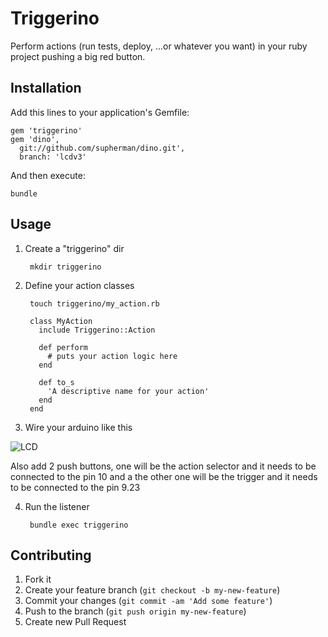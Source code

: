 # Triggerino

Perform actions (run tests, deploy, ...or whatever you want) in your ruby project pushing a big red button.

## Installation

Add this lines to your application's Gemfile:

    gem 'triggerino'
    gem 'dino',
      git://github.com/supherman/dino.git',
      branch: 'lcdv3'

And then execute:

    bundle

## Usage

1. Create a "triggerino" dir

		mkdir triggerino

2. Define your action classes
	
		touch triggerino/my_action.rb

    	class MyAction
      	  include Triggerino::Action

      	  def perform
            # puts your action logic here
      	  end

      	  def to_s
            'A descriptive name for your action'
      	  end
    	end
3. Wire your arduino like this

![LCD](http://arduino.cc/es/uploads/Tutorial/lcd_bb.png)

Also add 2 push buttons, one will be the action selector and it needs to be connected to the pin 10 and a the other one will be the trigger and it needs to be connected to the pin 9.23

4. Run the listener

  		bundle exec triggerino

## Contributing

1. Fork it
2. Create your feature branch (`git checkout -b my-new-feature`)
3. Commit your changes (`git commit -am 'Add some feature'`)
4. Push to the branch (`git push origin my-new-feature`)
5. Create new Pull Request
